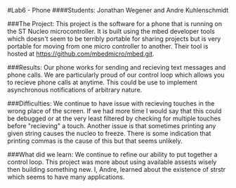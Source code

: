 #Lab6 - Phone
####Students: Jonathan Wegener and Andre Kuhlenschmidt

###The Project:
This project is the software for a phone that is running on the ST Nucleo microcontroller.
It is built using the mbed developer tools which doesn't seem to be terribly portable for
sharing projects but is very portable for moving from one micro controller to another. 
Their tool is hosted at https://github.com/mbedmicro/mbed.git. 

###Results: 
Our phone works for sending and recieving text messages and phone calls. We are particularly proud of our control
loop which allows you to recieve phone calls at anytime. This could be use to implement asynchronous notifications
of arbitrary nature. 

###Difficulties: 
We continue to have issue with recieving touches in the wrong place of the screen. If we had more time
I would say that this could be debugged or at the very least filtered by checking for multiple touches before "recieving"
a touch. Another issue is that sometimes printing any given string causes the nucleo to freeze. There is some indication
that printing commas is the cause of this but that seems unlikely.

###What did we learn: 
We continue to refine our ability to put together a control loop. This project was more about using
available assests wisely then building something new. I, Andre, learned about the existence of strstr which seems to have
many applications. 